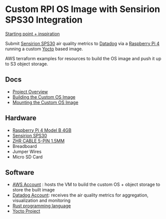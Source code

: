 # Custom RPI OS Image with Sensirion SPS30 Integration

[Starting point + inspiration](https://www.hackster.io/david-gherghita/air-quality-monitor-using-raspberry-pi-4-sps30-and-azure-03cb42#code)

Submit [Sensirion SPS30](https://sensirion.com/products/catalog/SPS30) air quality metrics to [Datadog](https://www.datadoghq.com/) via a [Raspberry Pi 4](https://www.raspberrypi.com/products/raspberry-pi-4-model-b/) running a custom [Yocto](https://www.yoctoproject.org/) based image.


AWS terraform examples for resources to build the OS image and push it up to S3 object storage.

## Docs

- [Project Overview](docs/overview.md)
- [Building the Custom OS Image](docs/os-build..md)
- [Mounting the Custom OS Image](docs/os-mount.md)

## Hardware

- [Raspberry Pi 4 Model B 4GB](https://www.raspberrypi.com/products/raspberry-pi-4-model-b/)
- [Sensirion SPS30](https://www.digikey.com/en/products/detail/sensirion-ag/SPS30/9598990)
- [ZHR CABLE 5-PIN 1.5MM](https://www.digikey.com/en/products/detail/sparkfun-electronics/15108/13561759?so=92883604&content=productdetail_US&mkt_tok=MDI4LVNYSy01MDcAAAGaws6BPv4tzMYVsRdYLrUPDweOVTw-lf-GsdXkd74OCsACCU7ZRZBMclX26TlSv1eWgItLrN9MmO1f8txhI4XEqIeVGZZbuCvNdIdFA3n4Uw)
- Breadboard
- Jumper Wires
- Micro SD Card

## Software
- [AWS Account](https://aws.amazon.com/) : hosts the VM to build the custom OS + object storage to store the built image
- [Datadog Account](https://www.datadoghq.com/#): receives the air quality metrics for aggregation, visualization and monitoring
- [Rust programming language](https://www.rust-lang.org/)
- [Yocto Project](https://www.yoctoproject.org/)